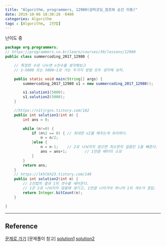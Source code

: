 ```yaml
---
title: "Algorithm, programmers, 12980(섬머코딩_점프와 순간 이동)"
date: 2019-10-06 18:30:28 -0400
categories: Algorithm
tags : [Algorithm,  2진법]
---
```

난이도 중

```java
package org.programmers;
// https://programmers.co.kr/learn/courses/30/lessons/12980
public class summercoding_2017_12980 {

	// 특정한 수로 나누면 n진수를 생각해보고
	// 1~5000 또는 5000~1로 가는 두가지 방법 모두 생각해 보자.

	public static void main(String[] args) {
		summercoding_2017_12980 s1 = new summercoding_2017_12980();

		s1.solution1(5000);
		s1.solution2(5000);
	}

	//https://n1tjrgns.tistory.com/182
    public int solution1(int n) {
        int ans = 0;

        while (n!=0) {
        	if (n%2 == 0) { // 최대한 x2를 해주는게 유리하다.
        		n = n/2;
        	}else {
        		n = n-1;	// 2로 나눠지지 않으면 최소한의 걸음인 1을 빼준다.
        		ans = ans+1;		// 1만큼 배터리 소모
        	}
        }
        return ans;
    }
    // https://lkhlkh23.tistory.com/149
    public int solution2(int n) {
    	// 2진법의 결과 1의 갯수를 세어준다.
    	// 1은 2로 나눠지지 않을때 생기고, 1만큼 나아가야 하니까 1의 개수가 정답.
    	return Integer.bitCount(n);
    }

}

```


---
## Reference
[문제로 가기](https://programmers.co.kr/learn/courses/30/lessons/12980)
[문제풀이 참고]
[solution1](https://n1tjrgns.tistory.com/182)
[solution2](https://lkhlkh23.tistory.com/149)
